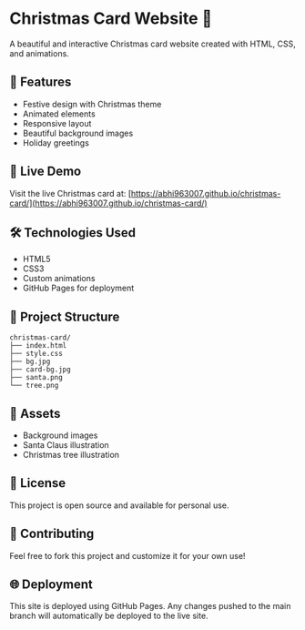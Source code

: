 # Christmas Card Website 🎄

A beautiful and interactive Christmas card website created with HTML, CSS, and animations.

## 🌟 Features

- Festive design with Christmas theme
- Animated elements
- Responsive layout
- Beautiful background images
- Holiday greetings

## 🚀 Live Demo

Visit the live Christmas card at: [https://abhi963007.github.io/christmas-card/](https://abhi963007.github.io/christmas-card/)

## 🛠️ Technologies Used

- HTML5
- CSS3
- Custom animations
- GitHub Pages for deployment

## 📁 Project Structure

```
christmas-card/
├── index.html
├── style.css
├── bg.jpg
├── card-bg.jpg
├── santa.png
└── tree.png
```

## 🎨 Assets

- Background images
- Santa Claus illustration
- Christmas tree illustration

## 📝 License

This project is open source and available for personal use.

## 🤝 Contributing

Feel free to fork this project and customize it for your own use!

## 🌐 Deployment

This site is deployed using GitHub Pages. Any changes pushed to the main branch will automatically be deployed to the live site. 